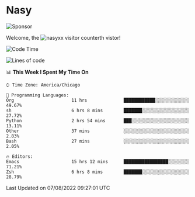 # Nasy

<!--
<p align="center">
<img height="200" src="https://github-readme-stats.vercel.app/api?username=nasyxx&count_private=true&show_icons=true&theme=dracula&include_all_commits=true"/>
<img height="200" src="https://github-readme-stats.vercel.app/api/top-langs/?username=nasyxx&theme=dracula&hide=html,jupyter+notebook&count_private=true&show_icons=true"/>
</p>

  
----------------
-->

![Sponsor](https://img.shields.io/static/v1.svg?label=Sponsor&message=%E2%9D%A4&logo=GitHub&style=flat&color=pink)
 
Welcome, the ![nasyxx visitor counter](https://count.getloli.com/get/@nasyxx?theme=rule34)th vistor!
 
<!--START_SECTION:waka-->
![Code Time](http://img.shields.io/badge/Code%20Time-2%2C547%20hrs%2013%20mins-blue)

![Lines of code](https://img.shields.io/badge/From%20Hello%20World%20I%27ve%20Written-5%20Million%20lines%20of%20code-blue)

📊 **This Week I Spent My Time On** 

```text
⌚︎ Time Zone: America/Chicago

💬 Programming Languages: 
Org                      11 hrs              ████████████░░░░░░░░░░░░░   49.67% 
sh                       6 hrs 8 mins        ███████░░░░░░░░░░░░░░░░░░   27.72% 
Python                   2 hrs 54 mins       ███░░░░░░░░░░░░░░░░░░░░░░   13.11% 
Other                    37 mins             ░░░░░░░░░░░░░░░░░░░░░░░░░   2.83% 
Bash                     27 mins             ░░░░░░░░░░░░░░░░░░░░░░░░░   2.05%

🔥 Editors: 
Emacs                    15 hrs 12 mins      █████████████████░░░░░░░░   71.21% 
Zsh                      6 hrs 8 mins        ███████░░░░░░░░░░░░░░░░░░   28.79%

```


 Last Updated on 07/08/2022 09:27:01 UTC
<!--END_SECTION:waka-->

<!-- ![visitors](https://visitor-badge.laobi.icu/badge?page_id=nasyxx.nasyxx) -->

